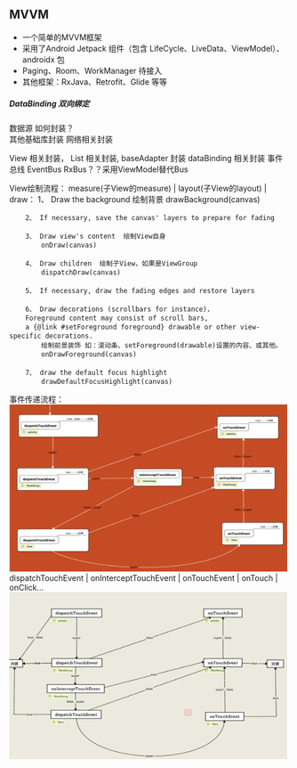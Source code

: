 ## MVVM
* 一个简单的MVVM框架
* 采用了Android Jetpack 组件（包含 LifeCycle、LiveData、ViewModel）、androidx 包
* Paging、Room、WorkManager 待接入
* 其他框架：RxJava、Retrofit、Glide 等等

##### DataBinding 双向绑定
数据源 如何封装？<br>
其他基础库封装
网络相关封装

View 相关封装， List 相关封装, baseAdapter 封装
dataBinding 相关封装
事件总线 EventBus RxBus？？采用ViewModel替代Bus


View绘制流程：
     measure(子View的measure)
        |
      layout(子View的layout)
        |
       draw：
        1、 Draw the background  绘制背景
            drawBackground(canvas)
        
        2、 If necessary, save the canvas' layers to prepare for fading
        
        3、 Draw view's content  绘制View自身
            onDraw(canvas)
        
        4、 Draw children  绘制子View，如果是ViewGroup
            dispatchDraw(canvas)
        
        5、 If necessary, draw the fading edges and restore layers
        
        6、 Draw decorations (scrollbars for instance)，
        Foreground content may consist of scroll bars, 
        a {@link #setForeground foreground} drawable or other view-specific decorations. 
            绘制前景装饰 如：滚动条、setForeground(drawable)设置的内容、或其他。
            onDrawForeground(canvas)
            
        7、 draw the default focus highlight
            drawDefaultFocusHighlight(canvas)
            
事件传递流程：
<br>
<img src="事件分发1.png" width="500" height="300"/>
<br>
   dispatchTouchEvent
       |
   onInterceptTouchEvent
       |
   onTouchEvent
       |
   onTouch
       |
   onClick...
   <br>
<img src="事件分发2.png" width="500" height="300"/>